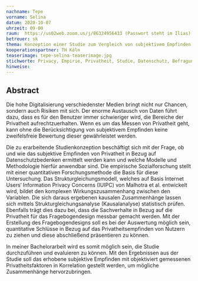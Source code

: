 ```yaml
---
nachname: Tepe
vorname: Selina
datum: 2020-10-07
uhrzeit: 09-00
raum:  https://us02web.zoom.us/j/86324956433 (Passwort steht im Ilias) Präsentation
betreuer: sk
thema: Konzeption einer Studie zum Vergleich von subjektivem Empfinden von Privatheit zu gemessenen Privatheitsfaktoren
kooperationspartner: TH Köln
teaserimage: tepe-selina-teaserimage.jpg
stichworte: Privacy, Empirie, Privatheit, Studie, Datenschutz, Befragung
hinweise:
---
```


## Abstract

Die hohe Digitalisierung verschiedenster Medien bringt nicht nur Chancen, sondern auch Risiken mit sich. Der enorme Austausch von Daten führt dazu, dass es für den Benutzer immer schwieriger wird, die Bereiche der Privatheit aufrechtzuerhalten. Wenn es um das Messen von Privatheit geht, kann ohne die Berücksichtigung von subjektivem Empfinden keine zweifelsfreie Bewertung dieser gewährleistet werden.

Die zu erarbeitende Studienkonzeption beschäftigt sich mit der Frage, ob und wie das subjektive Empfinden von Privatheit in Bezug auf Datenschutzbedenken ermittelt werden kann und welche Modelle und Methodologie hierfür anwendbar sind. Die empirische Sozialforschung stellt mit einer quantitativen Forschungsmethode die Basis für diese Untersuchung. Das Strukturgleichungsmodell, welches auf Basis Internet Users‘ Information Privacy Concerns (IUIPC) von Malhotra et al. entwickelt wird, bildet den komplexen Wirkungszusammenhang zwischen den Variablen. Die sich daraus ergebenen kausalen Zusammenhänge lassen sich mittels Strukturgleichungsanalyse (Kausalanalyse) statistisch prüfen. Ebenfalls trägt dies dazu bei, dass die Sachverhalte in Bezug auf die Privatheit für das Fragebogendesign messbar gemacht werden. Mit der Erstellung des Fragebogendesigns soll es bei der Auswertung möglich sein, quantitative Schlüsse in Bezug auf das Privatheitsempfinden von Nutzern zu ziehen und diese abschließend präsentieren zu können.

In meiner Bachelorarbeit wird es somit möglich sein, die Studie durchzuführen und evaluieren zu können. Mit den Ergebnissen aus der Studie soll das erhobene subjektive Empfinden mit objektiviert gemessenen Privatheitsfaktoren in Korrelation gestellt werden, um mögliche Zusammenhänge hervorzubringen.
